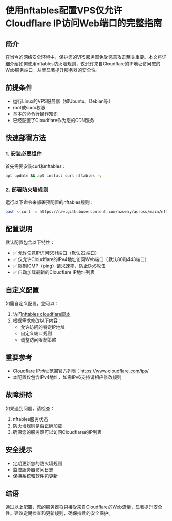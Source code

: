 # 使用nftables配置VPS仅允许Cloudflare IP访问Web端口的完整指南

## 简介
在当今的网络安全环境中，保护您的VPS服务器免受恶意攻击至关重要。本文将详细介绍如何使用nftables防火墙规则，仅允许来自Cloudflare的IP地址访问您的Web服务端口，从而显著提升服务器的安全性。

## 前提条件
- 运行Linux的VPS服务器（如Ubuntu、Debian等）
- root或sudo权限
- 基本的命令行操作知识
- 已经配置了Cloudflare作为您的CDN服务

## 快速部署方法

### 1. 安装必要组件
首先需要安装curl和nftables：
```bash
apt update && apt install curl nftables -y
```

### 2. 部署防火墙规则
运行以下命令来部署预配置的nftables规则：
```bash
bash <(curl -s https://raw.githubusercontent.com/azoway/across/main/nftables/nft-cloudflare.sh)
```

## 配置说明
默认配置包含以下特性：
- ✅ 允许任意IP访问SSH端口（默认22端口）
- ✅ 仅允许Cloudflare的IPv4地址访问Web端口（默认80和443端口）
- ✅ 限制ICMP（ping）请求速率，防止DoS攻击
- ✅ 自动加载最新的Cloudflare IP地址列表

## 自定义配置
如需自定义配置，您可以：
1. 访问[nftables cloudflare脚本](https://github.com/azoway/across/blob/main/nftables/nft-cloudflare.sh)
2. 根据需求修改以下内容：
   - 允许访问的特定IP地址
   - 自定义端口规则
   - 调整访问限制策略

## 重要参考
- Cloudflare IP地址范围官方列表：https://www.cloudflare.com/ips/
- 本配置仅包含IPv4地址，如需IPv6支持请相应修改规则

## 故障排除
如果遇到问题，请检查：
1. nftables服务状态
2. 防火墙规则是否正确加载
3. 确保您的服务器可以访问Cloudflare的IP列表

## 安全提示
- 定期更新您的防火墙规则
- 监控服务器访问日志
- 保持系统和软件包更新

## 结语
通过以上配置，您的服务器将只接受来自Cloudflare的Web流量，显著提升安全性。建议定期检查和更新规则，确保持续的安全保护。